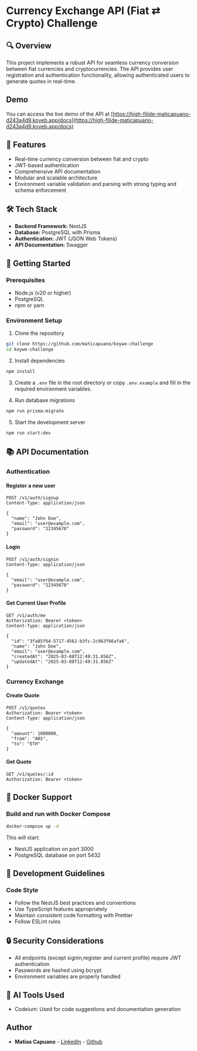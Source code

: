 # Currency Exchange API (Fiat ⇄ Crypto) Challenge

## 🔍 Overview

This project implements a robust API for seamless currency conversion between fiat currencies and cryptocurrencies. The API provides user registration and authentication functionality, allowing authenticated users to generate quotes in real-time.

## Demo

You can access the live demo of the API at [https://high-filide-maticapuano-d243a4d9.koyeb.app/docs](https://high-filide-maticapuano-d243a4d9.koyeb.app/docs)

## 🌟 Features

- Real-time currency conversion between fiat and crypto
- JWT-based authentication
- Comprehensive API documentation
- Modular and scalable architecture
- Environment variable validation and parsing with strong typing and schema enforcement

## 🛠 Tech Stack

- **Backend Framework:** NestJS
- **Database:** PostgreSQL with Prisma
- **Authentication:** JWT (JSON Web Tokens)
- **API Documentation:** Swagger

## 🚀 Getting Started

### Prerequisites

- Node.js (v20 or higher)
- PostgreSQL
- npm or yarn

### Environment Setup

1. Clone the repository

```bash
git clone https://github.com/maticapuano/koywe-challenge
cd koywe-challenge
```

2. Install dependencies

```bash
npm install
```

3. Create a `.env` file in the root directory or copy `.env.example` and fill in the required environment variables.

4. Run database migrations

```bash
npm run prisma:migrate
```

5. Start the development server

```bash
npm run start:dev
```

## 📚 API Documentation

### Authentication

#### Register a new user

```http
POST /v1/auth/signup
Content-Type: application/json

{
  "name": "John Doe",
  "email": "user@example.com",
  "password": "12345678"
}
```

#### Login

```http
POST /v1/auth/signin
Content-Type: application/json

{
  "email": "user@example.com",
  "password": "12345678"
}
```

#### Get Current User Profile

```http
GET /v1/auth/me
Authorization: Bearer <token>
Content-Type: application/json

{
  "id": "3fa85f64-5717-4562-b3fc-2c963f66afa6",
  "name": "John Doe",
  "email": "user@example.com",
  "createdAt": "2025-03-08T12:49:31.856Z",
  "updatedAt": "2025-03-08T12:49:31.856Z"
}
```

### Currency Exchange

#### Create Quote

```http
POST /v1/quotes
Authorization: Bearer <token>
Content-Type: application/json

{
  "amount": 1000000,
  "from": "ARS",
  "to": "ETH"
}
```

#### Get Quote

```http
GET /v1/quotes/:id
Authorization: Bearer <token>
```

## 🐳 Docker Support

### Build and run with Docker Compose

```bash
docker-compose up -d
```

This will start:

- NestJS application on port 3000
- PostgreSQL database on port 5432

## 📝 Development Guidelines

### Code Style

- Follow the NestJS best practices and conventions
- Use TypeScript features appropriately
- Maintain consistent code formatting with Prettier
- Follow ESLint rules

## 🔒 Security Considerations

- All endpoints (except signin,register and current profile) require JWT authentication
- Passwords are hashed using bcrypt
- Environment variables are properly handled

## 🤖 AI Tools Used

- Codeium: Used for code suggestions and documentation generation

## Author

- **Matias Capuano** - [LinkedIn](https://www.linkedin.com/in/matias-capuano) - [Github](https://github.com/maticapuano)
